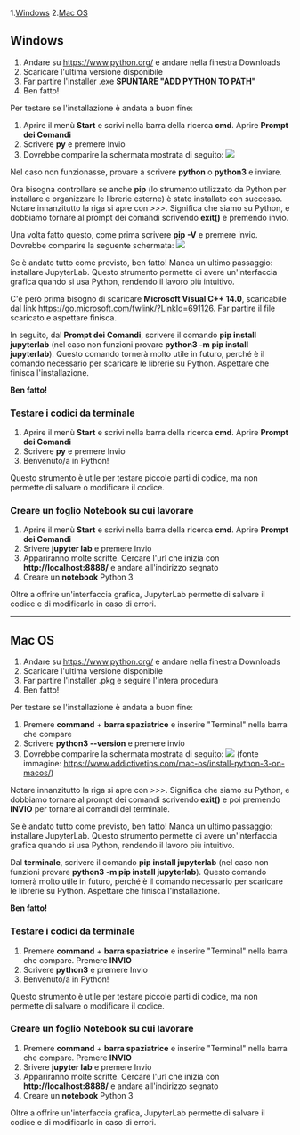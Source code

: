 1.[Windows](#windows)
2.[Mac OS](#mac)

## Windows <a name="windows"></a>

1. Andare su https://www.python.org/ e andare nella finestra Downloads
2. Scaricare l'ultima versione disponibile
3. Far partire l'installer .exe **SPUNTARE "ADD PYTHON TO PATH"**
4. Ben fatto!

Per testare se l'installazione è andata a buon fine:
1. Aprire il menù **Start** e scrivi nella barra della ricerca **cmd**. Aprire **Prompt dei Comandi**
2. Scrivere **py** e premere Invio 
3. Dovrebbe comparire la schermata mostrata di seguito:
![](https://i.ibb.co/827SRZK/py-successful.png)

Nel caso non funzionasse, provare a scrivere **python** o **python3** e inviare.

Ora bisogna controllare se anche **pip** (lo strumento utilizzato da Python per installare e organizzare le librerie esterne) è stato installato con successo.
Notare innanzitutto la riga si apre con *>>>*. Significa che siamo su Python, e dobbiamo tornare al prompt dei comandi scrivendo **exit()** e premendo invio. 

Una volta fatto questo, come prima scrivere **pip -V** e premere invio. Dovrebbe comparire la seguente schermata:
![](https://i.ibb.co/ssVGWVp/pip-successful.png)

Se è andato tutto come previsto, ben fatto! Manca un ultimo passaggio: installare JupyterLab. Questo strumento permette di avere un'interfaccia grafica
quando si usa Python, rendendo il lavoro più intuitivo.

C'è però prima bisogno di scaricare **Microsoft Visual C++ 14.0**, scaricabile dal link https://go.microsoft.com/fwlink/?LinkId=691126. Far partire il file scaricato e aspettare finisca.

In seguito, dal **Prompt dei Comandi**, scrivere il comando **pip install jupyterlab** (nel caso non funzioni provare **python3 -m pip install jupyterlab**). Questo comando tornerà molto utile in futuro, perché è il comando necessario
per scaricare le librerie su Python. Aspettare che finisca l'installazione.

**Ben fatto!**

### Testare i codici da terminale

1. Aprire il menù **Start** e scrivi nella barra della ricerca **cmd**. Aprire **Prompt dei Comandi**
2. Scrivere **py** e premere Invio
3. Benvenuto/a in Python!

Questo strumento è utile per testare piccole parti di codice, ma non permette di salvare o modificare il codice.

### Creare un foglio Notebook su cui lavorare

1. Aprire il menù **Start** e scrivi nella barra della ricerca **cmd**. Aprire **Prompt dei Comandi**
2. Srivere **jupyter lab** e premere Invio
3. Appariranno molte scritte. Cercare l'url che inizia con **http://localhost:8888/** e andare all'indirizzo segnato
4. Creare un **notebook** Python 3

Oltre a offrire un'interfaccia grafica, JupyterLab permette di salvare il codice e di modificarlo in caso di errori. 

---
## Mac OS <a name="mac"></a>

1. Andare su https://www.python.org/ e andare nella finestra Downloads
2. Scaricare l'ultima versione disponibile
3. Far partire l'installer .pkg e seguire l'intera procedura
4. Ben fatto!

Per testare se l'installazione è andata a buon fine:
1. Premere **command** + **barra spaziatrice** e inserire "Terminal" nella barra che compare
2. Scrivere **python3 --version** e premere invio
3. Dovrebbe comparire la schermata mostrata di seguito:
![](https://cloud.addictivetips.com/wp-content/uploads/2020/03/Python-3-macOS-4.jpg)
(fonte immagine: https://www.addictivetips.com/mac-os/install-python-3-on-macos/)

Notare innanzitutto la riga si apre con *>>>*. Significa che siamo su Python, e dobbiamo tornare al prompt dei comandi scrivendo **exit()** e poi premendo **INVIO** per tornare ai comandi del terminale.

Se è andato tutto come previsto, ben fatto! Manca un ultimo passaggio: installare JupyterLab. Questo strumento permette di avere un'interfaccia grafica
quando si usa Python, rendendo il lavoro più intuitivo.

Dal **terminale**, scrivere il comando **pip install jupyterlab** (nel caso non funzioni provare **python3 -m pip install jupyterlab**). Questo comando tornerà molto utile in futuro, perché è il comando necessario per scaricare le librerie su Python. Aspettare che finisca l'installazione.

**Ben fatto!**

### Testare i codici da terminale

1. Premere **command** + **barra spaziatrice** e inserire "Terminal" nella barra che compare. Premere **INVIO**
2. Scrivere **python3** e premere Invio
3. Benvenuto/a in Python!

Questo strumento è utile per testare piccole parti di codice, ma non permette di salvare o modificare il codice.

### Creare un foglio Notebook su cui lavorare

1. Premere **command** + **barra spaziatrice** e inserire "Terminal" nella barra che compare. Premere **INVIO**
2. Srivere **jupyter lab** e premere Invio
3. Appariranno molte scritte. Cercare l'url che inizia con **http://localhost:8888/** e andare all'indirizzo segnato
4. Creare un **notebook** Python 3

Oltre a offrire un'interfaccia grafica, JupyterLab permette di salvare il codice e di modificarlo in caso di errori. 
